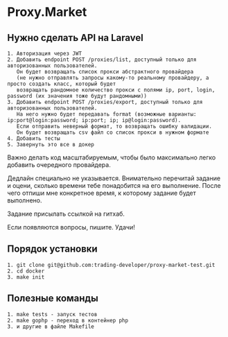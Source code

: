 # Proxy.Market

## Нужно сделать API на Laravel

```
1. Авторизация через JWT
2. Добавить endpoint POST /proxies/list, доступный только для авторизованных пользователей.
   Он будет возвращать список прокси абстрактного провайдера 
   (не нужно отправлять запросы какому-то реальному провайдеру, а просто создать класс, который будет 
   возвращать рандомное количество прокси с полями ip, port, login, password (их значения тоже будут рандомными))
3. Добавить endpoint POST /proxies/export, доступный только для авторизованных пользователей.
   На него нужно будет передавать format (возможные варианты: ip:port@login:password; ip:port; ip; ip@login:password). 
   Если отправить неверный формат, то возвращать ошибку валидации.
   Он будет возвращать csv файл со список прокси в нужном формате
4. Добавить тесты
5. Завернуть это все в докер
```

Важно делать код масштабируемым, чтобы было максимально легко добавить очередного провайдера.

Дедлайн специально не указывается. Внимательно перечитай задание и оцени, сколько времени тебе понадобится на его выполнение.
После чего отпиши мне конкретное время, к которому задание будет выполнено.

Задание присылать ссылкой на гитхаб.

Если появляются вопросы, пишите. Удачи!


## Порядок установки

```
1. git clone git@github.com:trading-developer/proxy-market-test.git
2. cd docker 
3. make init
```
## Полезные команды

```
1. make tests - запуск тестов
2. make gophp - переход в контейнер php
3. и другие в файле Makefile
```
